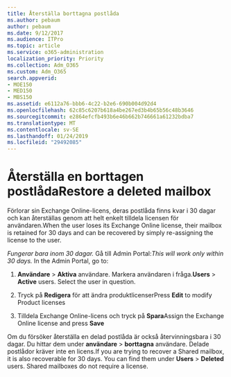 ```yaml
---
title: Återställa borttagna postlåda
ms.author: pebaum
author: pebaum
ms.date: 9/12/2017
ms.audience: ITPro
ms.topic: article
ms.service: o365-administration
localization_priority: Priority
ms.collection: Adm_O365
ms.custom: Adm_O365
search.appverid:
- MOE150
- MED150
- MBS150
ms.assetid: e6112a76-bbb6-4c22-b2e6-690b004d92d4
ms.openlocfilehash: 62c85c6207b618a4be267ed3b4b65b56c48b3646
ms.sourcegitcommit: e2864efcfb493b6e46b662b746661a61232bdba7
ms.translationtype: MT
ms.contentlocale: sv-SE
ms.lasthandoff: 01/24/2019
ms.locfileid: "29492085"
---
```

# <a name="restore-a-deleted-mailbox"></a><span data-ttu-id="02f16-102">Återställa en borttagen postlåda</span><span class="sxs-lookup"><span data-stu-id="02f16-102">Restore a deleted mailbox</span></span>

<span data-ttu-id="02f16-103">Förlorar sin Exchange Online-licens, deras postlåda finns kvar i 30 dagar och kan återställas genom att helt enkelt tilldela licensen för användaren.</span><span class="sxs-lookup"><span data-stu-id="02f16-103">When the user loses its Exchange Online license, their mailbox is retained for 30 days and can be recovered by simply re-assigning the license to the user.</span></span>
  
 <span data-ttu-id="02f16-p101">*Fungerar bara inom 30 dagar.*  Gå till Admin Portal:</span><span class="sxs-lookup"><span data-stu-id="02f16-p101">*This will work only within 30 days.*  In the Admin Portal, go to:</span></span> 
  
1. <span data-ttu-id="02f16-p102">**Användare** \> **Aktiva** användare. Markera användaren i fråga.</span><span class="sxs-lookup"><span data-stu-id="02f16-p102">**Users** \> **Active** users. Select the user in question.</span></span> 
    
2. <span data-ttu-id="02f16-108">Tryck på **Redigera** för att ändra produktlicenser</span><span class="sxs-lookup"><span data-stu-id="02f16-108">Press **Edit** to modify Product licenses</span></span> 
    
3. <span data-ttu-id="02f16-109">Tilldela Exchange Online-licens och tryck på **Spara**</span><span class="sxs-lookup"><span data-stu-id="02f16-109">Assign the Exchange Online license and press **Save**</span></span>
    
<span data-ttu-id="02f16-p103">Om du försöker återställa en delad postlåda är också återvinningsbara i 30 dagar. Du hittar dem under **användare** \> **borttagna** användare. Delade postlådor kräver inte en licens.</span><span class="sxs-lookup"><span data-stu-id="02f16-p103">If you are trying to recover a Shared mailbox, it is also recoverable for 30 days. You can find them under **Users** \> **Deleted** users. Shared mailboxes do not require a license.</span></span> 
  

